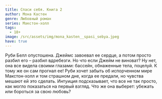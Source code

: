 ```yaml
---
title: Спаси себя. Книга 2
author: Мона Кастен
genre: Любовный роман
series: Макстон-холл
tags:
  - 18+
image: /src/assets/img/mona_kasten__spasi_sebya.jpeg
have: true
---
```

Руби Белл опустошена. Джеймс завоевал ее сердце, а потом просто разбил его – разбил вдребезги. Но что если Джейм не виноват? Ну нет, она все видела своими глазами: бассейн, обнаженные тела, поцелуй. К тому же он сам прогнал ее! Руби хочет забыть об испорченном мире Макстон-холл и том страшном дне, когда ее предали, но чувства мешают ей это сделать. Интуиция подсказывает, что все не так просто, как могло показаться на первый взгляд. Что же она выберет: убежать или бороться за свою любовь?
